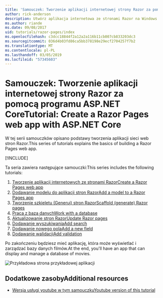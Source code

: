 ```yaml
---
title: 'Samouczek: Tworzenie aplikacji internetowej strony Razor za pomocą programu ASP.NET Core'
author: rick-anderson
description: Utwórz aplikacja internetowa ze stronami Razor na Windows za pomocą programu Visual Studio, platformy ASP.NET Core i programem EF Core.
ms.author: riande
ms.date: 09/08/2017
uid: tutorials/razor-pages/index
ms.openlocfilehash: c3dcc18844f2a12a2a116b11cb007cb833203dc3
ms.sourcegitcommit: 036d4b03fd86ca5bb378198e29ecf2704257f7b2
ms.translationtype: MT
ms.contentlocale: pl-PL
ms.lasthandoff: 03/05/2019
ms.locfileid: "57345603"
---
```

# <a name="tutorial-create-a-razor-pages-web-app-with-aspnet-core"></a><span data-ttu-id="9d8b5-103">Samouczek: Tworzenie aplikacji internetowej strony Razor za pomocą programu ASP.NET Core</span><span class="sxs-lookup"><span data-stu-id="9d8b5-103">Tutorial: Create a Razor Pages web app with ASP.NET Core</span></span>

<span data-ttu-id="9d8b5-104">W tej serii samouczków opisano podstawy tworzenia aplikacji sieci web stron Razor.</span><span class="sxs-lookup"><span data-stu-id="9d8b5-104">This series of tutorials explains the basics of building a Razor Pages web app.</span></span> 

[!INCLUDE[](~/includes/advancedRP.md)]

<span data-ttu-id="9d8b5-105">Ta seria zawiera następujące samouczki:</span><span class="sxs-lookup"><span data-stu-id="9d8b5-105">This series includes the following tutorials:</span></span>

1. [<span data-ttu-id="9d8b5-106">Tworzenie aplikacji internetowych ze stronami Razor</span><span class="sxs-lookup"><span data-stu-id="9d8b5-106">Create a Razor Pages web app</span></span>](xref:tutorials/razor-pages/razor-pages-start)
1. [<span data-ttu-id="9d8b5-107">Dodawanie modelu do aplikacji stron Razor</span><span class="sxs-lookup"><span data-stu-id="9d8b5-107">Add a model to a Razor Pages app</span></span>](xref:tutorials/razor-pages/model)
1. [<span data-ttu-id="9d8b5-108">Tworzenie szkieletu (Generuj) stron Razor</span><span class="sxs-lookup"><span data-stu-id="9d8b5-108">Scaffold (generate) Razor pages</span></span>](xref:tutorials/razor-pages/page)
1. [<span data-ttu-id="9d8b5-109">Praca z bazą danych</span><span class="sxs-lookup"><span data-stu-id="9d8b5-109">Work with a database</span></span>](xref:tutorials/razor-pages/sql)
1. [<span data-ttu-id="9d8b5-110">Aktualizowanie stron Razor</span><span class="sxs-lookup"><span data-stu-id="9d8b5-110">Update Razor pages</span></span>](xref:tutorials/razor-pages/da1)
1. [<span data-ttu-id="9d8b5-111">Dodawanie wyszukiwania</span><span class="sxs-lookup"><span data-stu-id="9d8b5-111">Add search</span></span>](xref:tutorials/razor-pages/search)
1. [<span data-ttu-id="9d8b5-112">Dodawanie nowego pola</span><span class="sxs-lookup"><span data-stu-id="9d8b5-112">Add a new field</span></span>](xref:tutorials/razor-pages/new-field)
1. [<span data-ttu-id="9d8b5-113">Dodawanie walidacji</span><span class="sxs-lookup"><span data-stu-id="9d8b5-113">Add validation</span></span>](xref:tutorials/razor-pages/validation)

<span data-ttu-id="9d8b5-114">Po zakończeniu będziesz mieć aplikację, która może wyświetlać i zarządzać bazy danych filmów.</span><span class="sxs-lookup"><span data-stu-id="9d8b5-114">At the end, you'll have an app that can display and manage a database of movies.</span></span>

![Przykładowa strona przykładowej aplikacji](index/_static/sample-page.png)

## <a name="additional-resources"></a><span data-ttu-id="9d8b5-116">Dodatkowe zasoby</span><span class="sxs-lookup"><span data-stu-id="9d8b5-116">Additional resources</span></span>

* [<span data-ttu-id="9d8b5-117">Wersja usługi youtube w tym samouczku</span><span class="sxs-lookup"><span data-stu-id="9d8b5-117">Youtube version of this tutorial</span></span>](https://www.youtube.com/watch?v=F0SP7Ry4flQ&feature=youtu.be)
